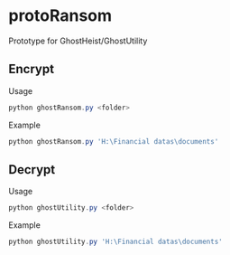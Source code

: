 # protoRansom
Prototype for GhostHeist/GhostUtility

## Encrypt
Usage
```powershell
python ghostRansom.py <folder>
```
Example
```powershell
python ghostRansom.py 'H:\Financial datas\documents'
```

## Decrypt
Usage
```powershell
python ghostUtility.py <folder>
```
Example
```powershell
python ghostUtility.py 'H:\Financial datas\documents'
```
